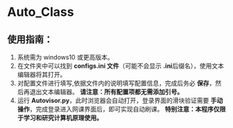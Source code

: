 # Auto_Class
## 使用指南：
1. 系统需为 windows10 或更高版本。
2. 在文件夹中可以找到 **configs.ini 文件**（可能不会显示 **.ini**后缀名），使用文本编辑器将其打开。
3. 对配置文件进行填写,依据文件内的说明填写配置信息，完成后务必 **保存**，然后再退出文本编辑器。
**请注意：所有配置项都无需添加引号。**
5. 运行 **Autovisor.py**，此时浏览器会自动打开，登录界面的滑块验证需要 **手动操作**，完成登录进入网课界面后，即可实现自动刷课。
**特别注意：本程序仅限于学习和研究计算机原理使用。**